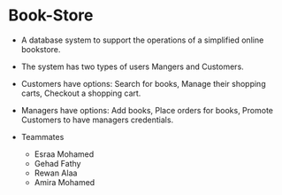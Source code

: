 # Book-Store

- A database system to support the operations of a simplified online bookstore.
- The system has two types of users Mangers and Customers. 
- Customers have options: Search for books, Manage their shopping carts, Checkout a shopping cart.
- Managers have options: Add books, Place orders for books, Promote Customers to have managers credentials. 

- Teammates
  - Esraa Mohamed
  - Gehad Fathy
  - Rewan Alaa
  - Amira Mohamed
